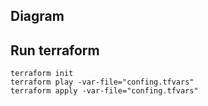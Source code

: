 ## Diagram




## Run terraform
 ```
terraform init
terraform play -var-file="confing.tfvars"
terraform apply -var-file="confing.tfvars"
```
